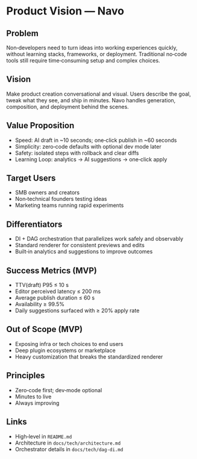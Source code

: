 # Product Vision — Navo

## Problem
Non‑developers need to turn ideas into working experiences quickly, without learning stacks, frameworks, or deployment. Traditional no‑code tools still require time‑consuming setup and complex choices.

## Vision
Make product creation conversational and visual. Users describe the goal, tweak what they see, and ship in minutes. Navo handles generation, composition, and deployment behind the scenes.

## Value Proposition
- Speed: AI draft in ~10 seconds; one‑click publish in ~60 seconds
- Simplicity: zero‑code defaults with optional dev mode later
- Safety: isolated steps with rollback and clear diffs
- Learning Loop: analytics → AI suggestions → one‑click apply

## Target Users
- SMB owners and creators
- Non‑technical founders testing ideas
- Marketing teams running rapid experiments

## Differentiators
- DI + DAG orchestration that parallelizes work safely and observably
- Standard renderer for consistent previews and edits
- Built‑in analytics and suggestions to improve outcomes

## Success Metrics (MVP)
- TTV(draft) P95 ≤ 10 s
- Editor perceived latency ≤ 200 ms
- Average publish duration ≤ 60 s
- Availability ≥ 99.5%
- Daily suggestions surfaced with ≥ 20% apply rate

## Out of Scope (MVP)
- Exposing infra or tech choices to end users
- Deep plugin ecosystems or marketplace
- Heavy customization that breaks the standardized renderer

## Principles
- Zero‑code first; dev‑mode optional
- Minutes to live
- Always improving

## Links
- High‑level in `README.md`
- Architecture in `docs/tech/architecture.md`
- Orchestrator details in `docs/tech/dag-di.md`